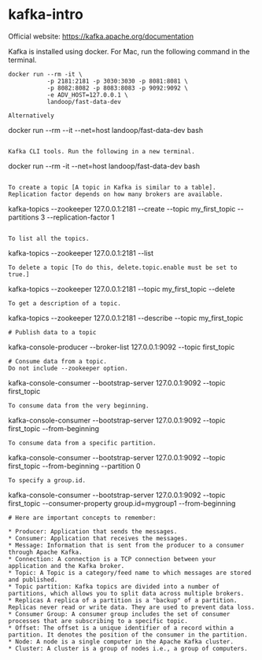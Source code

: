 # kafka-intro
Official website: https://kafka.apache.org/documentation

Kafka is installed using docker. For Mac, run the following command in the terminal.
```
docker run --rm -it \
           -p 2181:2181 -p 3030:3030 -p 8081:8081 \
           -p 8082:8082 -p 8083:8083 -p 9092:9092 \
           -e ADV_HOST=127.0.0.1 \
           landoop/fast-data-dev

Alternatively
```
docker run --rm --it --net=host landoop/fast-data-dev bash
```

Kafka CLI tools. Run the following in a new terminal.

```
docker run --rm -it --net=host landoop/fast-data-dev bash 
```

To create a topic [A topic in Kafka is similar to a table]. Replication factor depends on how many brokers are available.
```
kafka-topics --zookeeper 127.0.0.1:2181 --create --topic my_first_topic --partitions 3 --replication-factor 1
```

To list all the topics.
```
kafka-topics --zookeeper 127.0.0.1:2181 --list
```
To delete a topic [To do this, delete.topic.enable must be set to true.]
```
kafka-topics --zookeeper 127.0.0.1:2181 --topic my_first_topic --delete
```
To get a description of a topic.
```
kafka-topics --zookeeper 127.0.0.1:2181 --describe --topic my_first_topic
```
# Publish data to a topic
```
kafka-console-producer --broker-list 127.0.0.1:9092 --topic first_topic
```
# Consume data from a topic.
Do not include --zookeeper option.
```
kafka-console-consumer --bootstrap-server 127.0.0.1:9092 --topic first_topic
```
To consume data from the very beginning.
```
kafka-console-consumer --bootstrap-server 127.0.0.1:9092 --topic first_topic --from-beginning
```
To consume data from a specific partition.
```
kafka-console-consumer --bootstrap-server 127.0.0.1:9092 --topic first_topic --from-beginning --partition 0
```
To specify a group.id.
```
kafka-console-consumer --bootstrap-server 127.0.0.1:9092 --topic first_topic --consumer-property group.id=mygroup1 --from-beginning
```
# Here are important concepts to remember:

* Producer: Application that sends the messages.
* Consumer: Application that receives the messages.
* Message: Information that is sent from the producer to a consumer through Apache Kafka.
* Connection: A connection is a TCP connection between your application and the Kafka broker.
* Topic: A Topic is a category/feed name to which messages are stored and published.
* Topic partition: Kafka topics are divided into a number of partitions, which allows you to split data across multiple brokers.
* Replicas A replica of a partition is a "backup" of a partition. Replicas never read or write data. They are used to prevent data loss.
* Consumer Group: A consumer group includes the set of consumer processes that are subscribing to a specific topic.
* Offset: The offset is a unique identifier of a record within a partition. It denotes the position of the consumer in the partition.
* Node: A node is a single computer in the Apache Kafka cluster.
* Cluster: A cluster is a group of nodes i.e., a group of computers.

